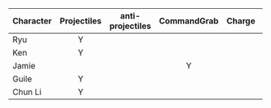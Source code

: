 | Character | Projectiles | anti-projectiles | CommandGrab |  Charge | Stock |
| :--- | :-----------: | :--: | :--: | :--: | :--: |
| Ryu | Y | | | | |
| Ken | Y | | | | |
| Jamie | | | Y | | Y |
| Guile | Y | | | | |
| Chun Li  | Y | | | | |
